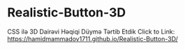 # Realistic-Button-3D
CSS ilə 3D Dairəvi Həqiqi Düymə Tərtib Etdik
Click to Link: https://hamidmammadov1711.github.io/Realistic-Button-3D/
